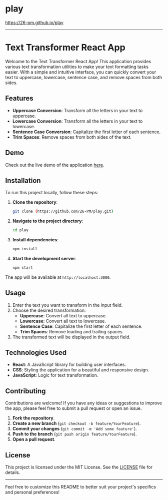 # play
https://26-pm.github.io/play

---

# Text Transformer React App

Welcome to the Text Transformer React App! This application provides various text transformation utilities to make your text formatting tasks easier. With a simple and intuitive interface, you can quickly convert your text to uppercase, lowercase, sentence case, and remove spaces from both sides.

## Features

- **Uppercase Conversion**: Transform all the letters in your text to uppercase.
- **Lowercase Conversion**: Transform all the letters in your text to lowercase.
- **Sentence Case Conversion**: Capitalize the first letter of each sentence.
- **Trim Spaces**: Remove spaces from both sides of the text.

## Demo

Check out the live demo of the application [here](https://26-pm.github.io/play/).

## Installation

To run this project locally, follow these steps:

1. **Clone the repository**:
    ```bash
    git clone (https://github.com/26-PM/play.git)
    ```

2. **Navigate to the project directory**:
    ```bash
    cd play
    ```

3. **Install dependencies**:
    ```bash
    npm install
    ```

4. **Start the development server**:
    ```bash
    npm start
    ```

The app will be available at `http://localhost:3000`.

## Usage

1. Enter the text you want to transform in the input field.
2. Choose the desired transformation:
   - **Uppercase**: Convert all text to uppercase.
   - **Lowercase**: Convert all text to lowercase.
   - **Sentence Case**: Capitalize the first letter of each sentence.
   - **Trim Spaces**: Remove leading and trailing spaces.
3. The transformed text will be displayed in the output field.

## Technologies Used

- **React**: A JavaScript library for building user interfaces.
- **CSS**: Styling the application for a beautiful and responsive design.
- **JavaScript**: Logic for text transformation.

## Contributing

Contributions are welcome! If you have any ideas or suggestions to improve the app, please feel free to submit a pull request or open an issue.

1. **Fork the repository**.
2. **Create a new branch** (`git checkout -b feature/YourFeature`).
3. **Commit your changes** (`git commit -m 'Add some feature'`).
4. **Push to the branch** (`git push origin feature/YourFeature`).
5. **Open a pull request**.

## License

This project is licensed under the MIT License. See the [LICENSE](LICENSE) file for details.

---

Feel free to customize this README to better suit your project's specifics and personal preferences!
